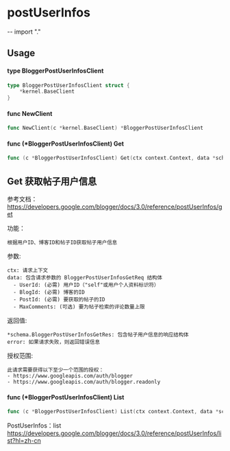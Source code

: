 # postUserInfos
--
    import "."


## Usage

#### type BloggerPostUserInfosClient

```go
type BloggerPostUserInfosClient struct {
	*kernel.BaseClient
}
```


#### func  NewClient

```go
func NewClient(c *kernel.BaseClient) *BloggerPostUserInfosClient
```

#### func (*BloggerPostUserInfosClient) Get

```go
func (c *BloggerPostUserInfosClient) Get(ctx context.Context, data *schema.BloggerPostUserInfosGetReq) (*schema.BloggerPostUserInfosGetRes, error)
```
## Get 获取帖子用户信息

参考文档：https://developers.google.com/blogger/docs/3.0/reference/postUserInfos/get

功能：

    根据用户ID、博客ID和帖子ID获取帖子用户信息

参数:

    ctx: 请求上下文
    data: 包含请求参数的 BloggerPostUserInfosGetReq 结构体
      - UserId: (必需) 用户ID（"self"或用户个人资料标识符）
      - BlogId: (必需) 博客的ID
      - PostId: (必需) 要获取的帖子的ID
      - MaxComments: (可选) 要为帖子检索的评论数量上限

返回值:

    *schema.BloggerPostUserInfosGetRes: 包含帖子用户信息的响应结构体
    error: 如果请求失败，则返回错误信息

授权范围:

    此请求需要获得以下至少一个范围的授权：
    - https://www.googleapis.com/auth/blogger
    - https://www.googleapis.com/auth/blogger.readonly

#### func (*BloggerPostUserInfosClient) List

```go
func (c *BloggerPostUserInfosClient) List(ctx context.Context, data *schema.BloggerPostUserInfosListReq) (*schema.BloggerPostUserInfosListRes, error)
```
PostUserInfos：list
https://developers.google.com/blogger/docs/3.0/reference/postUserInfos/list?hl=zh-cn
